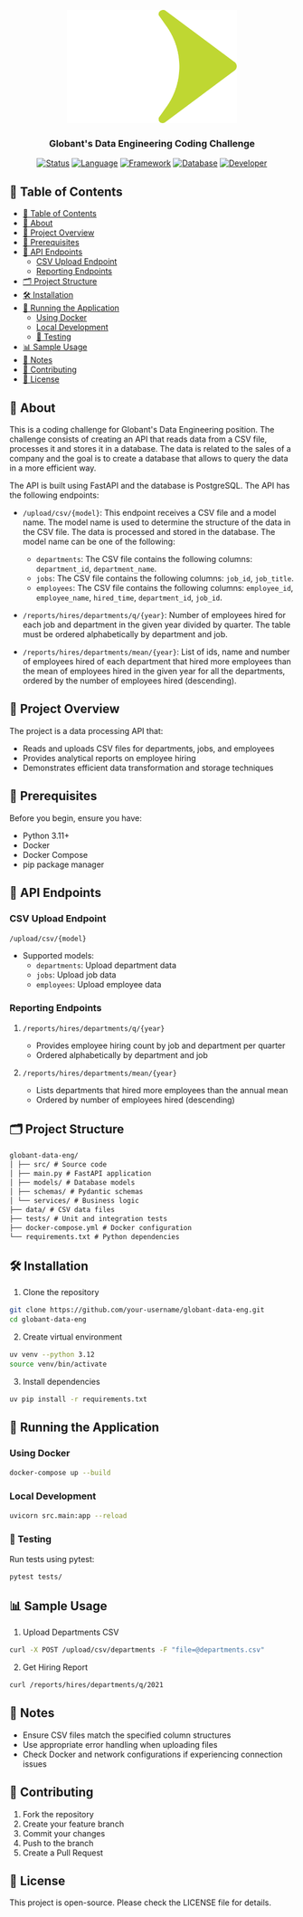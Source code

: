 <p align="center">
  <a href="" rel="noopener">
 <img width=300px height=200px src="./assets_readme/globant_logo.png" alt="Project logo"></a>
</p>

<h3 align="center">Globant's Data Engineering Coding Challenge</h3>

<div align="center">

[![Status](https://img.shields.io/badge/status-active-success)]()
[![Language](https://img.shields.io/badge/language-python-blue)]()
[![Framework](https://img.shields.io/badge/framework-fastapi-brightgreen)]()
[![Database](https://img.shields.io/badge/database-postgresql-blue)]()
[![Developer](https://img.shields.io/badge/Developer-Sebastián_Martínez-orange)]()

</div>

## 📝 Table of Contents

- [📝 Table of Contents](#-table-of-contents)
- [🧐 About ](#-about-)
- [🚀 Project Overview ](#-project-overview-)
- [🔧 Prerequisites ](#-prerequisites-)
- [📡 API Endpoints ](#-api-endpoints-)
  - [CSV Upload Endpoint](#csv-upload-endpoint)
  - [Reporting Endpoints](#reporting-endpoints)
- [🗂️ Project Structure ](#️-project-structure-)
- [🛠 Installation ](#-installation-)
- [🏃 Running the Application](#-running-the-application)
  - [Using Docker](#using-docker)
  - [Local Development](#local-development)
  - [🧪 Testing](#-testing)
- [📊 Sample Usage](#-sample-usage)
- [📝 Notes](#-notes)
- [🤝 Contributing](#-contributing)
- [📄 License](#-license)

## 🧐 About <a name = "about"></a>

This is a coding challenge for Globant's Data Engineering position. The challenge consists of creating an API that reads data from a CSV file, processes it and stores it in a database. The data is related to the sales of a company and the goal is to create a database that allows to query the data in a more efficient way.

The API is built using FastAPI and the database is PostgreSQL. The API has the following endpoints:

- `/upload/csv/{model}`: This endpoint receives a CSV file and a model name. The model name is used to determine the structure of the data in the CSV file. The data is processed and stored in the database. The model name can be one of the following:
  - `departments`: The CSV file contains the following columns: `department_id`, `department_name`.
  - `jobs`: The CSV file contains the following columns: `job_id`, `job_title`.
  - `employees`: The CSV file contains the following columns: `employee_id`, `employee_name`, `hired_time`, `department_id`, `job_id`.

- `/reports/hires/departments/q/{year}`: Number of employees hired for each job and department in the given year divided by quarter. The table must be ordered alphabetically by department and job.

- `/reports/hires/departments/mean/{year}`: List of ids, name and number of employees hired of each department that hired more employees than the mean of employees hired in the given year for all the departments, ordered by the number of employees hired (descending).

## 🚀 Project Overview <a name = "project_overview"></a>

The project is a data processing API that:
- Reads and uploads CSV files for departments, jobs, and employees
- Provides analytical reports on employee hiring
- Demonstrates efficient data transformation and storage techniques

## 🔧 Prerequisites <a name = "getting_started"></a>

Before you begin, ensure you have:
- Python 3.11+
- Docker
- Docker Compose
- pip package manager

## 📡 API Endpoints <a name = "api_endpoints"></a>

### CSV Upload Endpoint
`/upload/csv/{model}`
- Supported models:
  * `departments`: Upload department data
  * `jobs`: Upload job data
  * `employees`: Upload employee data

### Reporting Endpoints
1. `/reports/hires/departments/q/{year}`
   - Provides employee hiring count by job and department per quarter
   - Ordered alphabetically by department and job

2. `/reports/hires/departments/mean/{year}`
   - Lists departments that hired more employees than the annual mean
   - Ordered by number of employees hired (descending)

## 🗂️ Project Structure <a name = "project_structure"></a>
```
globant-data-eng/
│ ├── src/ # Source code
│ ├── main.py # FastAPI application
│ ├── models/ # Database models
│ ├── schemas/ # Pydantic schemas
│ └── services/ # Business logic
├── data/ # CSV data files
├── tests/ # Unit and integration tests
├── docker-compose.yml # Docker configuration
└── requirements.txt # Python dependencies
```

## 🛠 Installation <a name = "installation"></a>

1. Clone the repository
```bash
git clone https://github.com/your-username/globant-data-eng.git
cd globant-data-eng
```
2. Create virtual environment
```bash
uv venv --python 3.12
source venv/bin/activate
```

3. Install dependencies
```bash
uv pip install -r requirements.txt
```

## 🏃 Running the Application

### Using Docker
```bash
docker-compose up --build
```
### Local Development
```bash
uvicorn src.main:app --reload
```
### 🧪 Testing
Run tests using pytest:

```bash
pytest tests/
```
## 📊 Sample Usage

1. Upload Departments CSV
```bash
curl -X POST /upload/csv/departments -F "file=@departments.csv"
```
2. Get Hiring Report
```bash
curl /reports/hires/departments/q/2021
```

## 📝 Notes

* Ensure CSV files match the specified column structures
* Use appropriate error handling when uploading files
* Check Docker and network configurations if experiencing connection issues

## 🤝 Contributing

1. Fork the repository
2. Create your feature branch
3. Commit your changes
4. Push to the branch
5. Create a Pull Request

## 📄 License
This project is open-source. Please check the LICENSE file for details.